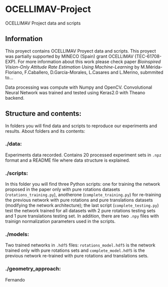 # OCELLIMAV-Project
OCELLIMAV Project data and scripts

## Information
This proyect contains OCELLIMAV Proyect data and scripts. This proyect was partially supported by MINECO (Spain) grant OCELLIMAV (TEC-61708-EXP). For more information about this work please check paper *Bioinspired Vision-Only Attitude Rate Estimation Using Machine-Learning* by M.Mérida-Floriano, F.Caballero, D.García-Morales, L.Casares and L.Merino, submmited to...

Data processing was compute with Numpy and OpenCV. Convolutional Neural Network was trained and tested using Keras2.0 with Theano backend.


## Structure and contents:
In folders you will find data and scripts to reproduce our experiments and results. About folders and its contents:

### ./data:
Experiments data recorded. Contains 20 processed experiment sets in `.npz` format and a README file where data structure is explained.

### ./scripts:
In this folder you will find three Python scripts: one for training the network proposed in the paper only with pure rotations datasets (`rotations_training.py`), anotherone (`complete_training.py`) for re-training the previous network with pure rotations and pure translations datasets (modifying the network architecture); the last script (`complete_testing.py`) test the network trained for all datasets with 2 pure rotations testing sets and 1 pure translations testing set. In addition, there are two `.npy` files with trainign normalization parameters used in the scripts. 
  
### ./models:
Two trained networks in `.hdf5` files: `rotations_model.hdf5` is the network trained only with pure rotations sets and `complete_model.hdf5` is the previous network re-trained with pure rotations and translations sets.

### ./geometry_approach: 
Fernando
